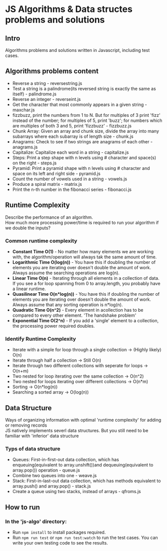 # JS Algorithms & Data structes problems and solutions

## Intro
Algorithms problems and solutions written in Javascript, including test cases.

## Algorithms problems content
* Reverse a string - reversestring.js
* Test a string is a palindrome(its reversed string is exactly the same as itself) - palindrome.js
* Reverse an integer - reverseint.js
* Get the character that most commonly appears in a given string - maxchar.js
* fizzbuzz, print the numbers from 1 to N.
 But for multiples of 3 print 'fizz' instead of the number;
 for multiples of 5, print 'buzz';
 for numbers which are multiples of both 3 and 5, print 'fizzbuzz' - fizzbuzz.js
* Chunk Array: Given an array and chunk size, divide the array into many subarrays where each subarray is of length size - chunk.js
* Anagrams: Check to see if two strings are anagrams of each other - anagrams.js
* Capitalize: Capitalize each word in a string - capitalize.js
* Steps: Print a step shape with n levels using # character and space(s) on the right - steps.js
* Pyramid: Print a pyramid shape with n levels using # character and space on its left and right side - pyramid.js
* Count the number of vowels used in a string - vowels.js
* Produce a spiral matrix - matrix.js
* Print the n-th number in the fibonacci series - fibonacci.js

## Runtime Complexity
Describe the performance of an algorithm. <br>
How much more processing power/time is required to run your algorithm if we double the inputs?<br>
### Common runtime complexity
* **Constant Time O(1)** - No matter how many elements we are working with, the algorithm/operation will always tak the same amount of time.
* **Logarithmic Time O(log(n))** - You have this if doubling the number of elements you are iterating over doesn't double the amount of work. Always assume the searching operations are log(n).
* **Linear Time O(n)** - Iterating through all elements in a collection of data. If you see a for loop spanning from 0 to array.length, you probably have a linear runtime.
* **Quasilinear Time O(n*log(n))** - You have this if doubling the number of elements you are iterating over doesn't double the amount of work. Always assume that any sorting operation is n*log(n).
* **Quadratic Time O(n^2)** - Every element in acollection has to be compared to every other element. 'The handshake problem'
* **Exponential Time O(2^n)** - If you add a 'single' element to a collection, the processing power required doubles.
### Identify Runtime Complexity
* Iterate with a simple for loop through a single collection -> (Highly likely) O(n)
* Iterate through half a collection -> Still O(n)
* Iterate through two different collections with seperate for loops -> O(n+m)
* Two nested for loop iterating over the same collection -> O(n^2)
* Two nested for loops iterating over different collections -> O(n*m)
* Sorting -> O(n*log(n))
* Searching a sorted array -> O(log(n))

## Data Structure
Ways of organizing information with optimal 'runtime complexity' for adding or removing records<br>
JS natively implements severl data structures. But you still need to be familiar with 'inferior' data structure
### Typs of data structure
* Queues: First-in-first-out data collection, which has enqueuing(equivalent to array.unshift())and dequeuing(equivalent to array.pop()) operation - queue.js
* Combine two queues into one - weave.js
* Stack: First-in-last-out data collection, which has methods equivalent to array.push() and array.pop() - stack.js
* Create a queue using two stacks, instead of arrays - qfroms.js

 ## How to run
 ### In the 'js-algo' directory:
 * Run `npm install` to install packages required.
 * Run `npm run test` or `npm run test:watch` to run the test cases. You can write your own testing code to see the results.